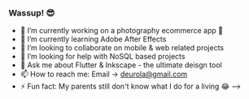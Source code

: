 ### Wassup! 😎

- 🔭 I’m currently working on a photography ecommerce app 📸
- 🌱 I’m currently learning Adobe After Effects
- 👯 I’m looking to collaborate on mobile & web related projects
- 🤔 I’m looking for help with NoSQL based projects
- 💬 Ask me about Flutter & Inkscape - the ultimate deisgn tool
- 📫 How to reach me: Email -> deurola@gmail.com
- ⚡ Fun fact: My parents still don't know what I do for a living 😂
-->
